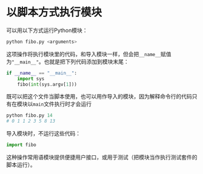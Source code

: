 # 以脚本方式执行模块

可以用以下方式运行Python模块：

```python
python fibo.py <arguments>
```

这项操作将执行模块里的代码，和导入模块一样，但会把`__name__`赋值为`"__main__"`。也就是把下列代码添加到模块末尾：

```python
if __name__ == "__main__":
    import sys
    fibo(int(sys.argv[1]))
```

既可以把这个文件当脚本使用，也可以用作导入的模块，因为解释命令行的代码只有在模块以`main`文件执行时才会运行

```python
python fibo.py 14
# 0 1 1 2 3 5 8 13
```

导入模块时，不运行这些代码：

```python
import fibo
```

这种操作常用语模块提供便捷用户接口，或用于测试（把模块当作执行测试套件的脚本运行）。